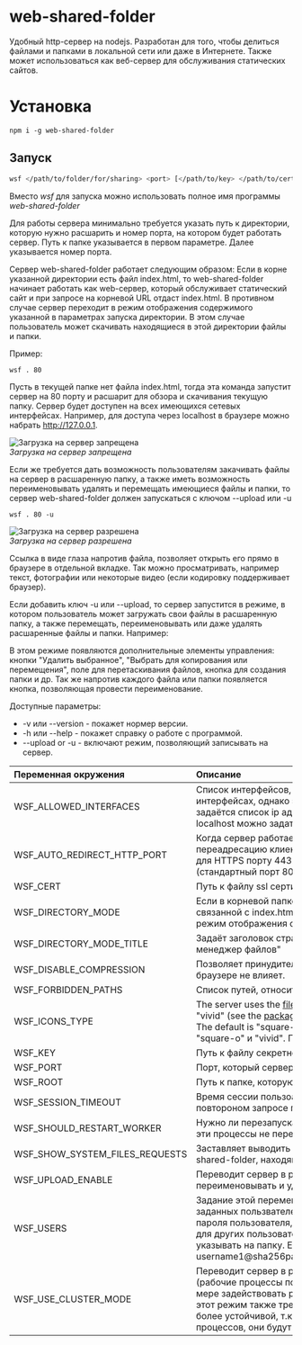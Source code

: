 # web-shared-folder
Удобный http-сервер на nodejs. Разработан для того, чтобы делиться файлами и папками в локальной сети или даже в Интернете. Также может использоваться как веб-сервер для обслуживания статических сайтов.

# Установка
```
npm i -g web-shared-folder
```

## Запуск

```bash
wsf </path/to/folder/for/sharing> <port> [</path/to/key> </path/to/cert>] [--upload or -u]
```
Вместо *wsf* для запуска можно использовать полное имя программы *web-shared-folder*

Для работы сервера минимально требуется указать путь к директории, которую нужно расшарить и номер порта, на котором будет работать сервер.
Путь к папке указывается в первом параметре. Далее указывается номер порта.

Сервер web-shared-folder работает следующим образом:
Если в корне указанной директории есть файл index.html, то web-shared-folder начинает работать как web-сервер, который обслуживает статический сайт и при запросе на корневой URL отдаст index.html.
В противном случае сервер переходит в режим отображения содержимого указанной в параметрах запуска директории. В этом случае пользователь может скачивать находящиеся в этой директории файлы и папки.

Пример:

```
wsf . 80
```

Пусть в текущей папке нет файла index.html, тогда эта команда запустит сервер на 80 порту и расшарит для обзора и скачивания текущую папку.
Сервер будет доступен на всех имеющихся сетевых интерфейсах. Например, для доступа через localhost в браузере можно набрать http://127.0.0.1.

![Загрузка на сервер запрещена](https://github.com/Mendeo/web-shared-folder/blob/master/img/screenshot_upload_disabled.png)  
*Загрузка на сервер запрещена*

Если же требуется дать возможность пользователям закачивать файлы на сервер в расшаренную папку, а также иметь возможность переименовывать удалять и перемещать имеющиеся файлы и папки, то сервер web-shared-folder должен запускаться с ключом --upload или -u

```
wsf . 80 -u
```

![Загрузка на сервер разрешена](https://github.com/Mendeo/web-shared-folder/blob/master/img/screenshot_upload_enabled.png)  
*Загрузка на сервер разрешена*




Ссылка в виде глаза напротив файла, позволяет открыть его прямо в браузере в отдельной вкладке. Так можно просматривать, например текст, фотографии или некоторые видео (если кодировку поддерживает браузер).

Если добавить ключ -u или --upload, то сервер запустится в режиме, в котором пользователь может загружать свои файлы в расшаренную папку, а также перемещать, переименовывать или даже удалять расшаренные файлы и папки. Например:



В этом режиме появляются дополнительные элементы управления: кнопки "Удалить выбранное", "Выбрать для копирования или перемещения", поле для перетаскивания файлов, кнопка для создания папки и др.
Так же напротив каждого файла или папки появляется кнопка, позволяющая провести переименование.




Доступные параметры:
* -v или --version - покажет нормер версии.
* -h или --help - покажет справку о работе с программой.
* --upload or -u - включают режим, позволяющий записывать на сервер.


Переменная окружения          |Описание
:-----------------------------|:-
WSF_ALLOWED_INTERFACES        |Список интерфейсов, на которых будет доступен сервер. По умолчанию сервер будет доступен на всех доступных сетевых интерфейсах, однако это не желательно, если требуется, например, ограничить доступ из внешней сети. В этой переменной задаётся список ip адресов (через запятую), на которых будет работать сервер.Например, чтобы был доступ только для localhost можно задать WSF_ALLOWED_INTERFACES=127.0.0.1
WSF_AUTO_REDIRECT_HTTP_PORT   |Когда сервер работает в защищённом режиме (по протоколу HTTPS), то есть возможность включить автоматическую переадресацию клиентов, пытабхихся подключиться по протоколу HTTP. Например, пусть сервер работает на стандартном для HTTPS порту 443. Требуется сделать автоматическое перенаправление клиентов, подключающихся по HTTP (стандартный порт 80), для этого задаётся WSF_AUTO_REDIRECT_HTTP_PORT=80
WSF_CERT                      |Путь к файлу ssl сертификата (fullchain.pem)
WSF_DIRECTORY_MODE            |Если в корневой папке есть файл index.html, то сервер по умолчанию запускается в режиме отображения веб страницы, связанной с index.html, а не в режиме отображения содержимого директории. Для принидительного переключения на режим отображения содержимого директории следует задать WSF_DIRECTORY_MODE=1
WSF_DIRECTORY_MODE_TITLE      |Задаёт заголовок страниц, который отображается на вкладке в браузере. По умолчанию отображается "Удалённый менеджер файлов"
WSF_DISABLE_COMPRESSION       |Позволяет принудительно отключить сжатие файлов при передаче по сети. Требуется для целей отладки и на отображение в браузере не влияет.
WSF_FORBIDDEN_PATHS           |Список путей, относительно в корневой директории, которые не будут отображаться у клиентов.
WSF_ICONS_TYPE                |The server uses the [file-icon-vectors](https://www.npmjs.com/package/file-icon-vectors) npm package to display file icons. Three types of icons are available: "classic", "square-o", "vivid" (see the [package page](https://www.npmjs.com/package/file-icon-vectors) for more details). You can set the **SERVER_ICONS_TYPE** environment variable to one of these values. The default is "square-o". Задать вид иконок для отображения значков файлов и папок. Три возможных варианта: "classic", "square-o" и "vivid". По умолчанию используется "square-o". Подробней [package page](https://www.npmjs.com/package/file-icon-vectors)
WSF_KEY                       |Путь к файлу секретного ключа ssl (privkey.pem)
WSF_PORT                      |Порт, который сервер будет слушать
WSF_ROOT                      |Путь к папке, которую нужно расшарить
WSF_SESSION_TIMEOUT           |Время сессии пользоавтеля. В случае неактивности пользователя в течении этого времени, сессия завершается и при повтороном запросе потребуется снова ввести логин и пароль. По умолчанию это время 30 минут.
WSF_SHOULD_RESTART_WORKER     |Нужно ли перезапускать рабочие процессы в режиме кластера в случае их непредвиденного завершения. По умолчанию эти процессы не перезапускаются.
WSF_SHOW_SYSTEM_FILES_REQUESTS|Заставляет выводить в логи не только запросы к расшаренным файлам, но и запросы к файлам самого приложения web-shared-folder, находящиеся по пути /wsf_app_files, например к /wsf_app_files/favicon.icon и др.
WSF_UPLOAD_ENABLE             |Переводит сервер в режим, в котором пользователь может загружать свои файлы на сервер, а также перемещать и переименовывать и удалять расшаренные файлы.
WSF_USERS                     |Задание этой переменной среды переводит сервер в режим, в котором доступ к расшаренным файлам доступен лишь для заданных пользвателей. Формат этой переменной следующий. Имя пользователя, затем символ @, далее sha256 хэш пароля пользователя, затем путь, к которому будет иметь доступ пользователь, далее двоеточие (:) и аналогиченые данные для других пользователей. Путь должен начинаться с символа /, он должен задаваться относительно корневой директории и указывать на папку. Если в пути есть ошибки, то сервер упадёт только при попытке входа пользователя. Пример: username1@sha256password1InHex/path1/relative/ROOT_PATH:username2@sha256password2InHex/path2/relative/ROOT_PATH
WSF_USE_CLUSTER_MODE          |Переводит сервер в режим работы в виде кластера. В этом режиме запускается несколько копий серверного процесса (рабочие процессы по числу ядер процессора), и нагрузка будет распределена на эти процессы, что позволяет в полной мере задействовать ресуры процессора и увеличить производительность сервера при большом числе запросов к нему. Но этот режим также требует большого количества оперативной памяти. В тоже время, этот режим делает работу сервера более устойчивой, т.к. при задании переменной WSF_SHOULD_RESTART_WORKER в случае сбоев в работе серверных процессов, они будут автоматически перезапущены.
